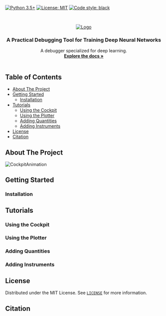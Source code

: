 <!-- PROJECT SHIELDS -->
[![Python 3.5+](https://img.shields.io/badge/python-3.5+-blue.svg?style=flat-square)](https://www.python.org/downloads/release/python-350/)
[![License: MIT](https://img.shields.io/github/license/fsschneider/deepobs?style=flat-square)](https://opensource.org/licenses/MIT)
[![Code style: black](https://img.shields.io/badge/code%20style-black-000000.svg?style=flat-square)](https://github.com/psf/black)

<!-- PROJECT LOGO -->
<br />
<p align="center">
  <a href="https://github.com/othneildrew/Best-README-Template">
    <img src="docs/Banner..png" alt="Logo">
  </a>

  <h3 align="center">A Practical Debugging Tool for Training Deep Neural Networks</h3>

  <p align="center">
    A debugger specialized for deep learning.
    <br />
    <a href="docs/_build/html/index.html"><strong>Explore the docs »</strong></a>
    <br />
    <br />
  </p>
</p>


<!-- TABLE OF CONTENTS -->
## Table of Contents <!-- omit in toc -->

- [About The Project](#about-the-project)
- [Getting Started](#getting-started)
  - [Installation](#installation)
- [Tutorials](#tutorials)
  - [Using the Cockpit](#using-the-cockpit)
  - [Using the Plotter](#using-the-plotter)
  - [Adding Quantities](#adding-quantities)
  - [Adding Instruments](#adding-instruments)
- [License](#license)
- [Citation](#citation)

<!-- ABOUT THE PROJECT -->
## About The Project

![CockpitAnimation](docs/assets/cockpit_animation.gif)


<!-- GETTING STARTED -->
## Getting Started

### Installation

<!-- TUTORIALS -->
## Tutorials

### Using the Cockpit

### Using the Plotter

### Adding Quantities

### Adding Instruments

<!-- LICENSE -->
## License

Distributed under the MIT License. See [`LICENSE`](LICENSE) for more information.

<!-- CITATION -->
## Citation